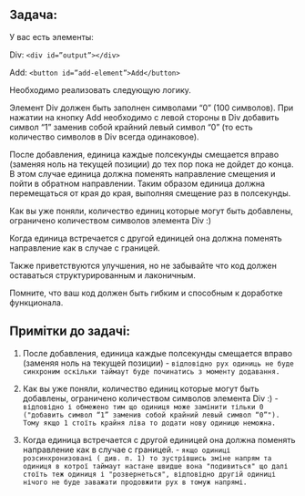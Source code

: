 ## Задача:

У вас есть элементы:

Div: `<div id=”output”></div>`

Add: `<button id=”add-element”>Add</button>`

Необходимо реализовать следующую логику.

Элемент Div должен быть заполнен символами “0” (100 символов). При нажатии на кнопку Add необходимо с левой стороны в Div добавить символ “1” заменив собой крайний левый символ “0” (то есть количество символов в Div всегда одинаковое).

После добавления, единица каждые полсекунды смещается вправо (заменяя ноль на текущей позиции) до тех пор пока не дойдет до конца. В этом случае единица должна поменять направление смещения и пойти в обратном направлении. Таким образом единица должна перемещаться от края до края, выполняя смещение раз в полсекунды.

Как вы уже поняли, количество единиц которые могут быть добавлены, ограничено количеством символов элемента Div :)

Когда единица встречается с другой единицей она должна поменять направление как в случае с границей.

Также приветствуются улучшения, но не забывайте что код должен оставаться структурированным и лаконичным.

Помните, что ваш код должен быть гибким и способным к доработке функционала.

## Примітки до задачі:

1.  После добавления, единица каждые полсекунды смещается вправо (заменяя ноль на текущей позиции) - `відповідно рух одиниць не буде синхроним оскільки таймаут буде починатись з моменту додавання.`

1.  Как вы уже поняли, количество единиц которые могут быть добавлены, ограничено количеством символов элемента Div :) - `відповідно і обмежено тим що одиниця може замінити тільки 0 ("добавить символ “1” заменив собой крайний левый символ “0”"). Тому якщо 1 стоїть крайня ліва то додати нову одиницю неможна.`

1.  Когда единица встречается с другой единицей она должна поменять направление как в случае с границей. - `якщо одиниці розсинхронизовані ( див. п. 1) то зустрівшись зміне напрям та одиниця в котрої таймаут настане швидше вона "подивиться" що далі стоїть теж одиниця і "розвернеться", відповідно другій одиниці нічого не буде заважати продовжити рух в томуж напрямі.`
